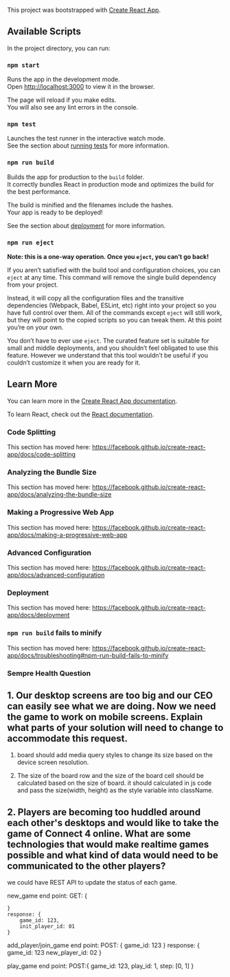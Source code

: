 This project was bootstrapped with [Create React App](https://github.com/facebook/create-react-app).

## Available Scripts

In the project directory, you can run:

### `npm start`

Runs the app in the development mode.<br />
Open [http://localhost:3000](http://localhost:3000) to view it in the browser.

The page will reload if you make edits.<br />
You will also see any lint errors in the console.

### `npm test`

Launches the test runner in the interactive watch mode.<br />
See the section about [running tests](https://facebook.github.io/create-react-app/docs/running-tests) for more information.

### `npm run build`

Builds the app for production to the `build` folder.<br />
It correctly bundles React in production mode and optimizes the build for the best performance.

The build is minified and the filenames include the hashes.<br />
Your app is ready to be deployed!

See the section about [deployment](https://facebook.github.io/create-react-app/docs/deployment) for more information.

### `npm run eject`

**Note: this is a one-way operation. Once you `eject`, you can’t go back!**

If you aren’t satisfied with the build tool and configuration choices, you can `eject` at any time. This command will remove the single build dependency from your project.

Instead, it will copy all the configuration files and the transitive dependencies (Webpack, Babel, ESLint, etc) right into your project so you have full control over them. All of the commands except `eject` will still work, but they will point to the copied scripts so you can tweak them. At this point you’re on your own.

You don’t have to ever use `eject`. The curated feature set is suitable for small and middle deployments, and you shouldn’t feel obligated to use this feature. However we understand that this tool wouldn’t be useful if you couldn’t customize it when you are ready for it.

## Learn More

You can learn more in the [Create React App documentation](https://facebook.github.io/create-react-app/docs/getting-started).

To learn React, check out the [React documentation](https://reactjs.org/).

### Code Splitting

This section has moved here: https://facebook.github.io/create-react-app/docs/code-splitting

### Analyzing the Bundle Size

This section has moved here: https://facebook.github.io/create-react-app/docs/analyzing-the-bundle-size

### Making a Progressive Web App

This section has moved here: https://facebook.github.io/create-react-app/docs/making-a-progressive-web-app

### Advanced Configuration

This section has moved here: https://facebook.github.io/create-react-app/docs/advanced-configuration

### Deployment

This section has moved here: https://facebook.github.io/create-react-app/docs/deployment

### `npm run build` fails to minify

This section has moved here: https://facebook.github.io/create-react-app/docs/troubleshooting#npm-run-build-fails-to-minify



### Sempre Health Question

## 1. Our desktop screens are too big and our CEO can easily see what we are doing. Now we need the game to work on mobile screens. Explain what parts of your solution will need to change to accommodate this request.
 1. board should add media query styles to change its size based on the device screen resolution.

 2. The size of the board row and the size of the board cell should be calculated based on the size of board. it should calculated in js code and pass the size(width, height) as the style variable into className.

## 2. Players are becoming too huddled around each other's desktops and would like to take the game of Connect 4 online. What are some technologies that would make realtime games possible and what kind of data would need to be communicated to the other players?
we could have REST API to update the status of each game. 

new_game end point: 
    GET: {

    }
    response: {
        game_id: 123,
        init_player_id: 01
    }

add_player/join_game end point:
    POST: {
        game_id: 123
    }
    response: {
        game_id: 123
        new_player_id: 02
    }

play_game end point:
    POST:{
        game_id: 123,
        play_id: 1,
        step: [0, 1]
    }